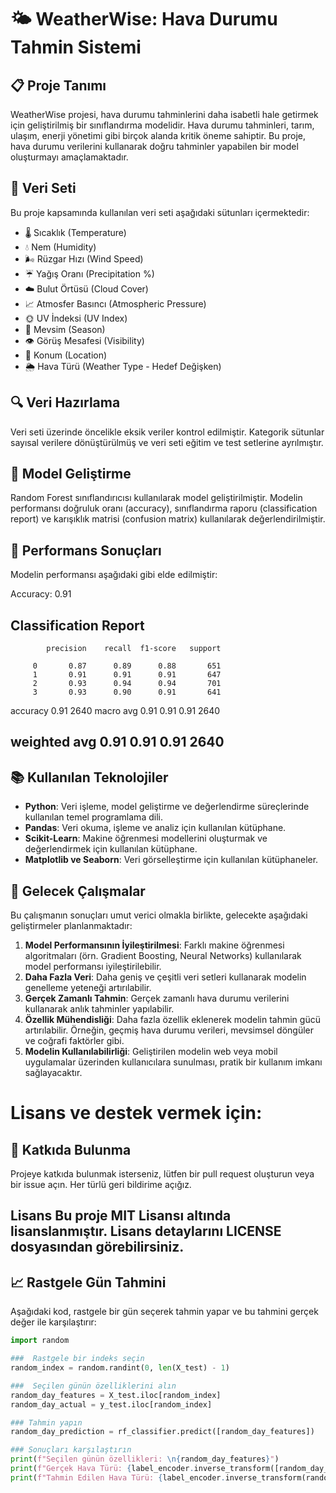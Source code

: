# 🌤️ WeatherWise: Hava Durumu Tahmin Sistemi
## 📋 Proje Tanımı
WeatherWise projesi, hava durumu tahminlerini daha isabetli hale getirmek için geliştirilmiş bir sınıflandırma modelidir. Hava durumu tahminleri, tarım, ulaşım, enerji yönetimi gibi birçok alanda kritik öneme sahiptir. Bu proje, hava durumu verilerini kullanarak doğru tahminler yapabilen bir model oluşturmayı amaçlamaktadır.

## 📁 Veri Seti
Bu proje kapsamında kullanılan veri seti aşağıdaki sütunları içermektedir:

- 🌡️ Sıcaklık (Temperature)
- 💧 Nem (Humidity)
- 🌬️ Rüzgar Hızı (Wind Speed)
- ☔ Yağış Oranı (Precipitation %)
- ☁️ Bulut Örtüsü (Cloud Cover)
- 📈 Atmosfer Basıncı (Atmospheric Pressure)
- 🌞 UV İndeksi (UV Index)
- 🌿 Mevsim (Season)
- 👁️ Görüş Mesafesi (Visibility)
- 📍 Konum (Location)
- 🌦️ Hava Türü (Weather Type - Hedef Değişken)
## 🔍 Veri Hazırlama
Veri seti üzerinde öncelikle eksik veriler kontrol edilmiştir. Kategorik sütunlar sayısal verilere dönüştürülmüş ve veri seti eğitim ve test setlerine ayrılmıştır.

## 🧠 Model Geliştirme
Random Forest sınıflandırıcısı kullanılarak model geliştirilmiştir. Modelin performansı doğruluk oranı (accuracy), sınıflandırma raporu (classification report) ve karışıklık matrisi (confusion matrix) kullanılarak değerlendirilmiştir.

## 🎯 Performans Sonuçları
Modelin performansı aşağıdaki gibi elde edilmiştir:

Accuracy: 0.91
## Classification Report

            precision    recall  f1-score   support

         0       0.87      0.89      0.88       651
         1       0.91      0.91      0.91       647
         2       0.93      0.94      0.94       701
         3       0.93      0.90      0.91       641

  accuracy                           0.91      2640
 macro avg       0.91      0.91      0.91      2640

## weighted avg 0.91 0.91 0.91 2640


## 📚 Kullanılan Teknolojiler
- **Python**: Veri işleme, model geliştirme ve değerlendirme süreçlerinde kullanılan temel programlama dili.
- **Pandas**: Veri okuma, işleme ve analiz için kullanılan kütüphane.
- **Scikit-Learn**: Makine öğrenmesi modellerini oluşturmak ve değerlendirmek için kullanılan kütüphane.
- **Matplotlib ve Seaborn**: Veri görselleştirme için kullanılan kütüphaneler.

## 🚀 Gelecek Çalışmalar
Bu çalışmanın sonuçları umut verici olmakla birlikte, gelecekte aşağıdaki geliştirmeler planlanmaktadır:

1. **Model Performansının İyileştirilmesi**: Farklı makine öğrenmesi algoritmaları (örn. Gradient Boosting, Neural Networks) kullanılarak model performansı iyileştirilebilir.
2. **Daha Fazla Veri**: Daha geniş ve çeşitli veri setleri kullanarak modelin genelleme yeteneği artırılabilir.
3. **Gerçek Zamanlı Tahmin**: Gerçek zamanlı hava durumu verilerini kullanarak anlık tahminler yapılabilir.
4. **Özellik Mühendisliği**: Daha fazla özellik eklenerek modelin tahmin gücü artırılabilir. Örneğin, geçmiş hava durumu verileri, mevsimsel döngüler ve coğrafi faktörler gibi.
5. **Modelin Kullanılabilirliği**: Geliştirilen modelin web veya mobil uygulamalar üzerinden kullanıcılara sunulması, pratik bir kullanım imkanı sağlayacaktır.


# Lisans ve destek vermek için:
## 🤝 Katkıda Bulunma
Projeye katkıda bulunmak isterseniz, lütfen bir pull request oluşturun veya bir issue açın. Her türlü geri bildirime açığız.

## Lisans Bu proje MIT Lisansı altında lisanslanmıştır. Lisans detaylarını LICENSE dosyasından görebilirsiniz.

## 📈 Rastgele Gün Tahmini
Aşağıdaki kod, rastgele bir gün seçerek tahmin yapar ve bu tahmini gerçek değer ile karşılaştırır:

```python
import random

###  Rastgele bir indeks seçin
random_index = random.randint(0, len(X_test) - 1)

###  Seçilen günün özelliklerini alın
random_day_features = X_test.iloc[random_index]
random_day_actual = y_test.iloc[random_index]

### Tahmin yapın
random_day_prediction = rf_classifier.predict([random_day_features])

### Sonuçları karşılaştırın
print(f"Seçilen günün özellikleri: \n{random_day_features}")
print(f"Gerçek Hava Türü: {label_encoder.inverse_transform([random_day_actual])[0]}")
print(f"Tahmin Edilen Hava Türü: {label_encoder.inverse_transform(random_day_prediction)[0]}")

